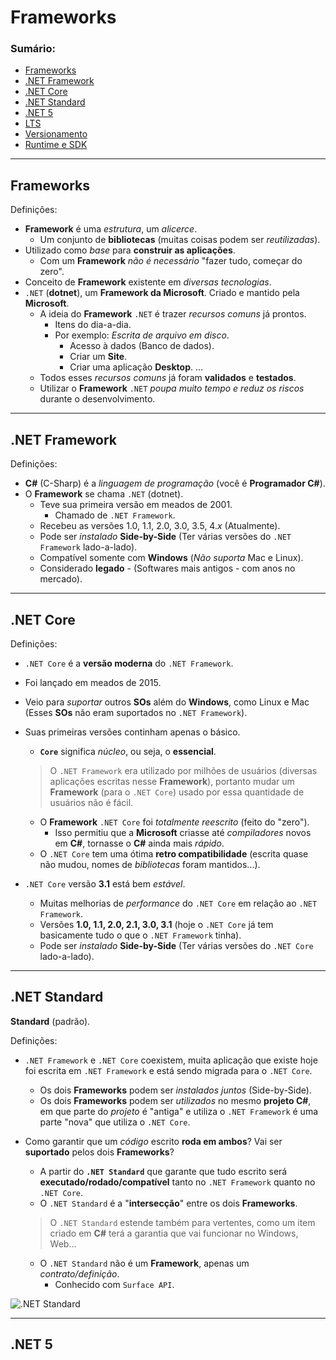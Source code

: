 # Frameworks

### Sumário:

- [Frameworks](#frameworks-1)
- [.NET Framework](#net-framework)
- [.NET Core](#net-core)
- [.NET Standard](#net-standard)
- [.NET 5](#net-5)
- [LTS]()
- [Versionamento]()
- [Runtime e SDK]()

---

## Frameworks

Definições:

- **Framework** é uma _estrutura_, um _alicerce_.
    - Um conjunto de **bibliotecas** (muitas coisas podem ser _reutilizadas_).
- Utilizado como _base_ para **construir as aplicações**.
    - Com um **Framework** _não é necessário_ "fazer tudo, começar do zero".
- Conceito de **Framework** existente em _diversas tecnologias_.
- ``.NET`` (**dotnet**), um **Framework da Microsoft**. Criado e mantido pela **Microsoft**.
    - A ideia do **Framework** ``.NET`` é trazer _recursos comuns_ já prontos.
        - Itens do dia-a-dia.
        - Por exemplo: _Escrita de arquivo em disco_.
            - Acesso à dados (Banco de dados).
            - Criar um **Site**.
            - Criar uma aplicação **Desktop**.
            ...
    - Todos esses _recursos comuns_ já foram **validados** e **testados**.
    - Utilizar o **Framework** ``.NET`` _poupa muito tempo e reduz os riscos_ durante o desenvolvimento.

---

## .NET Framework

Definições:

- **C#** (C-Sharp) é a _linguagem de programação_ (você é **Programador C#**).
- O **Framework** se chama ``.NET`` (dotnet).
    - Teve sua primeira versão em meados de 2001.
        - Chamado de ``.NET Framework``.
    - Recebeu as versões 1.0, 1.1, 2.0, 3.0, 3.5, 4._x_ (Atualmente).
    - Pode ser _instalado_ **Side-by-Side** (Ter várias versões do ``.NET Framework`` lado-a-lado).
    - Compatível somente com **Windows** (_Não suporta_ Mac e Linux).
    - Considerado **legado** - (Softwares mais antigos - com anos no mercado).

---

## .NET Core

Definições:

- ``.NET Core`` é a **versão moderna** do ``.NET Framework``.
- Foi lançado em meados de 2015.
- Veio para _suportar_ outros **SOs** além do **Windows**, como Linux e Mac (Esses **SOs** não eram suportados no ``.NET Framework``).
- Suas primeiras versões continham apenas o básico.
    - **``Core``** significa _núcleo_, ou seja, o **essencial**.

    > O ``.NET Framework`` era utilizado por milhões de usuários (diversas aplicações escritas nesse **Framework**), portanto mudar um **Framework** (para o ``.NET Core``) usado por essa quantidade de usuários não é fácil.

    - O **Framework** ``.NET Core`` foi _totalmente reescrito_ (feito do "zero").
        - Isso permitiu que a **Microsoft** criasse até _compiladores_ novos em **C#**, tornasse o **C#** ainda mais _rápido_.
    - O ``.NET Core`` tem uma ótima **retro compatibilidade** (escrita quase não mudou, nomes de _bibliotecas_ foram mantidos...).
- ``.NET Core`` versão **3.1** está bem _estável_.
    - Muitas melhorias de _performance_ do ``.NET Core`` em relação ao ``.NET Framework``.
    - Versões **1.0, 1.1, 2.0, 2.1, 3.0, 3.1** (hoje o ``.NET Core`` já tem basicamente tudo o que o ``.NET Framework`` tinha).
    - Pode ser _instalado_ **Side-by-Side** (Ter várias versões do ``.NET Core`` lado-a-lado).

---

## .NET Standard

**Standard** (padrão).

Definições:

- ``.NET Framework`` e ``.NET Core`` coexistem, muita aplicação que existe hoje foi escrita em ``.NET Framework`` e está sendo migrada para o ``.NET Core``.
    - Os dois **Frameworks** podem ser _instalados juntos_ (Side-by-Side).
    - Os dois **Frameworks** podem ser _utilizados_ no mesmo **projeto C#**, em que parte do _projeto_ é "antiga" e utiliza o ``.NET Framework`` é uma parte "nova" que utiliza o ``.NET Core``.

- Como garantir que um _código_ escrito **roda em ambos**? Vai ser **suportado** pelos dois **Frameworks**?
    - A partir do **``.NET Standard``** que garante que tudo escrito será **executado/rodado/compatível** tanto no ``.NET Framework`` quanto no ``.NET Core``.
    - O ``.NET Standard`` é a "**intersecção**" entre os dois **Frameworks**.
    > O ``.NET Standard`` estende também para vertentes, como um item criado em **C#** terá a garantia que vai funcionar no Windows, Web...
    - O ``.NET Standard`` não é um **Framework**, apenas um _contrato/definição_.
        - Conhecido com ``Surface API``.

![.NET Standard](https://learn.microsoft.com/pt-br/dotnet/standard/library-guidance/media/cross-platform-targeting/platforms-netstandard.png)

---

## .NET 5

